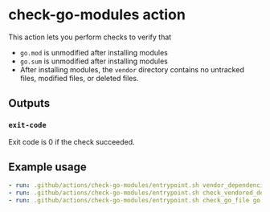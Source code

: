 <!--
    Licensed to the Apache Software Foundation (ASF) under one
    or more contributor license agreements.  See the NOTICE file
    distributed with this work for additional information
    regarding copyright ownership.  The ASF licenses this file
    to you under the Apache License, Version 2.0 (the
    "License"); you may not use this file except in compliance
    with the License.  You may obtain a copy of the License at

      http://www.apache.org/licenses/LICENSE-2.0

    Unless required by applicable law or agreed to in writing,
    software distributed under the License is distributed on an
    "AS IS" BASIS, WITHOUT WARRANTIES OR CONDITIONS OF ANY
    KIND, either express or implied.  See the License for the
    specific language governing permissions and limitations
    under the License.
-->
# check-go-modules action

This action lets you perform checks to verify that
- `go.mod` is unmodified after installing modules
- `go.sum` is unmodified after installing modules
- After installing modules, the `vendor` directory contains no untracked files, modified files, or deleted files.

## Outputs
### `exit-code`

Exit code is 0 if the check succeeded.

## Example usage
```yaml
- run: .github/actions/check-go-modules/entrypoint.sh vendor_dependencies
- run: .github/actions/check-go-modules/entrypoint.sh check_vendored_deps
- run: .github/actions/check-go-modules/entrypoint.sh check_go_file go.mod
```